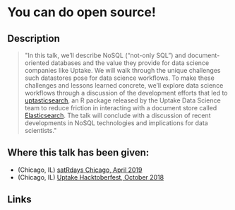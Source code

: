 # You can do open source!

## Description

> "In this talk, we’ll describe NoSQL (“not-only SQL”) and document-oriented databases and the value they provide for data science companies like Uptake. We will walk through the unique challenges such datastores pose for data science workflows. To make these challenges and lessons learned concrete, we’ll explore data science workflows through a discussion of the development efforts that led to [uptasticsearch](https://cran.r-project.org/web/packages/uptasticsearch/index.html), an R package released by the Uptake Data Science team to reduce friction in interacting with a document store called [Elasticsearch](https://github.com/UptakeOpenSource/uptasticsearch). The talk will conclude with a discussion of recent developments in NoSQL technologies and implications for data scientists."


## Where this talk has been given:

* (Chicago, IL) [satRdays Chicago, April 2019](https://chicago2019.satrdays.org)
* (Chicago, IL) [Uptake Hacktoberfest, October 2018](https://www.eventbrite.com/e/uptake-hacktoberfest-open-source-hack-night-uptake-tickets-51227185892#)


## Links

